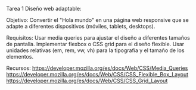 Tarea 1
Diseño web adaptable:

Objetivo: Convertir el "Hola mundo" en una página web responsive que se adapte a diferentes dispositivos (móviles, tablets, desktops).

Requisitos:
Usar media queries para ajustar el diseño a diferentes tamaños de pantalla.
Implementar flexbox o CSS grid para el diseño flexible.
Usar unidades relativas (em, rem, vw, vh) para la tipografía y el tamaño de los elementos.

Recursos:
https://developer.mozilla.org/es/docs/Web/CSS/Media_Queries
https://developer.mozilla.org/es/docs/Web/CSS/CSS_Flexible_Box_Layout
https://developer.mozilla.org/es/docs/Web/CSS/CSS_Grid_Layout
